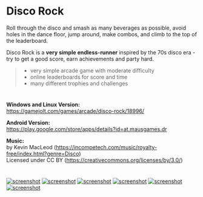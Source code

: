# Disco Rock

Roll through the disco and smash as many beverages as possible, avoid holes in the dance floor, jump around, make combos, and climb to the top of the leaderboard. 

Disco Rock is a **very simple endless-runner** inspired by the 70s disco era - try to get a good score, earn achievements and party hard.

> - very simple arcade game with moderate difficulty
> - online leaderboards for score and time
> - many different trophies and challenges

#

**Windows and Linux Version:**  
<https://gamejolt.com/games/arcade/disco-rock/18996/>

**Android Version:**  
<https://play.google.com/store/apps/details?id=at.mausgames.dr>

**Music:**  
by Kevin MacLeod (<https://incompetech.com/music/royalty-free/index.html?genre=Disco>)  
Licensed under CC BY (<https://creativecommons.org/licenses/by/3.0/>)

#

[![screenshot](material/other/dr_youtube.jpg?raw=true)](https://www.youtube.com/watch?v=mwvx5O8c-mQ)
[![screenshot](material/screenshots/dr_screen_android_006t.jpg?raw=true)](material/screenshots/dr_screen_android_006.jpg?raw=true)
[![screenshot](material/screenshots/dr_screen_android_007t.jpg?raw=true)](material/screenshots/dr_screen_android_007.jpg?raw=true)
[![screenshot](material/screenshots/dr_screen_android_008t.jpg?raw=true)](material/screenshots/dr_screen_android_008.jpg?raw=true)
[![screenshot](material/screenshots/dr_screen_android_009t.jpg?raw=true)](material/screenshots/dr_screen_android_009.jpg?raw=true)
[![screenshot](material/screenshots/dr_screen_android_010t.jpg?raw=true)](material/screenshots/dr_screen_android_010.jpg?raw=true)